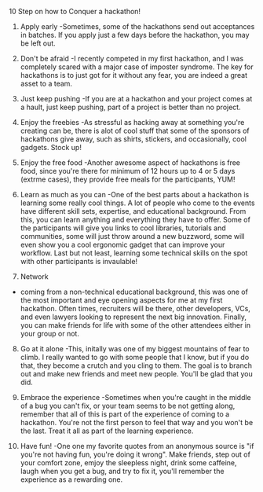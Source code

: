 10 Step on how to Conquer a hackathon!

1. Apply early 
  -Sometimes, some of the hackathons send out acceptances in batches. If you apply just a few days before the hackathon,
  you may be left out. 
  
2. Don't be afraid 
  -I recently competed in my first hackathon, and I was completely scared with a major case of imposter syndrome. 
  The key for hackathons is to just got for it without any fear, you are indeed a great asset to a team. 
  
3. Just keep pushing 
  -If you are at a hackathon and your project comes at a hault, just keep pushing, part of a project is better
  than no project. 

4. Enjoy the freebies 
  -As stressful as hacking away at something you're creating can be, there is alot of cool stuff that some of the sponsors of 
  hackathons give away, such as shirts, stickers, and occasionally, cool gadgets. Stock up!

5. Enjoy the free food
  -Another awesome aspect of hackathons is free food, since you're there for minimum of 12 hours up to 4 or 5 days (extrme cases), 
  they provide free meals for the participants, YUM!

6. Learn as much as you can
  -One of the best parts about a hackathon is learning some really cool things. A lot of people who come to the events have different
  skill sets, expertise, and educational background. From this, you can learn anything and everything they have to offer. Some of the 
  participants will give you links to cool libraries, tutorials and communities, some will just throw around a new buzzword, 
  some will even show you a cool ergonomic gadget that can improve your workflow. Last but not least, learning some technical skills on the 
  spot with other participants is invaulable!

7. Network
  - coming from a non-technical educational background, this was one of the most important and eye opening aspects for me at my first
  hackathon. Often times, recruiters will be there,  other developers, VCs, and even lawyers looking to represent the next big innovation.
  Finally, you can make friends for life with some of the other attendees either in your group or not.

8. Go at it alone
  -This, initally was one of my biggest mountains of fear to climb. I really wanted to go with some people that I know, but if you do
  that, they become a crutch and you cling to them. The goal is to branch out and make new friends and meet new people. You'll be 
  glad that you did. 

9. Embrace the experience
  -Sometimes when you're caught in the middle of a bug you can't fix, or your team seems to be not getting along, remember that 
  all of this is part of the experience of coming to a hackathon. You're not the first person to feel that way and you won't be the
  last. Treat it all as part of the learning experience.
  
10. Have fun!
  -One one my favorite quotes from an anonymous source is "if you're not having fun, you're doing it wrong". Make friends, step out
  of your comfort zone, emjoy the sleepless night, drink some caffeine, laugh when you get a bug, and try to fix it, you'll remember
  the experience as a rewarding one. 
